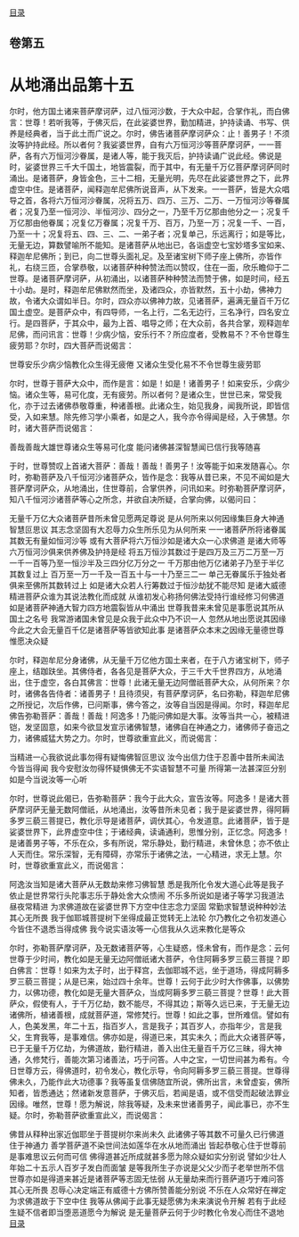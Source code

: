 <div class="menu"><a href="/lotus-sutra/#/table-of-contents">目录</a></div>
<hgroup>
  <h2>卷第五</h2>
  <h1>从地涌出品第十五</h1>
</hgroup>
<p>
  尔时，他方国土诸来菩萨摩诃萨，过八恒河沙数，于大众中起，合掌作礼，而白佛言：世尊！若听我等，于佛灭后，在此娑婆世界，勤加精进，护持读诵、书写、供养是经典者，当于此土而广说之。尔时，佛告诸菩萨摩诃萨众：止！善男子！不须汝等护持此经。所以者何？我娑婆世界，自有六万恒河沙等菩萨摩诃萨，一一菩萨，各有六万恒河沙眷属，是诸人等，能于我灭后，护持读诵广说此经。佛说是时，娑婆世界三千大千国土，地皆震裂，而于其中，有无量千万亿菩萨摩诃萨同时涌出。是诸菩萨，身皆金色，三十二相，无量光明，先尽在此娑婆世界之下，此界虚空中住。是诸菩萨，闻释迦牟尼佛所说音声，从下发来。一一菩萨，皆是大众唱导之首，各将六万恒河沙眷属，况将五万、四万、三万、二万、一万恒河沙等眷属者；况复乃至一恒河沙、半恒河沙、四分之一，乃至千万亿那由他分之一；况复千万亿那由他眷属；况复亿万眷属；况复千万、百万，乃至一万；况复一千、一百，乃至一十；况复将五、四、三、二、一弟子者；况复单己，乐远离行；如是等比，无量无边，算数譬喻所不能知。是诸菩萨从地出已，各诣虚空七宝妙塔多宝如来、释迦牟尼佛所；到已，向二世尊头面礼足。及至诸宝树下师子座上佛所，亦皆作礼，右绕三匝，合掌恭敬，以诸菩萨种种赞法而以赞叹，住在一面，欣乐瞻仰于二世尊。是诸菩萨摩诃萨，从初涌出，以诸菩萨种种赞法而赞于佛，如是时间，经五十小劫。是时，释迦牟尼佛默然而坐，及诸四众，亦皆默然，五十小劫，佛神力故，令诸大众谓如半日。尔时，四众亦以佛神力故，见诸菩萨，遍满无量百千万亿国土虚空。是菩萨众中，有四导师，一名上行，二名无边行，三名净行，四名安立行。是四菩萨，于其众中，最为上首、唱导之师；在大众前，各共合掌，观释迦牟尼佛，而问讯言：世尊！少病少恼，安乐行不？所应度者，受教易不？不令世尊生疲劳耶？尔时，四大菩萨而说偈言：
</p>
<div class="commentary">
  <span class="commentary__sentence">世尊安乐</span
  ><span class="commentary__sentence">少病少恼</span
  ><span class="commentary__sentence">教化众生</span
  ><span class="commentary__sentence">得无疲倦</span>
  <span class="commentary__sentence">又诸众生</span
  ><span class="commentary__sentence">受化易不</span
  ><span class="commentary__sentence">不令世尊</span
  ><span class="commentary__sentence">生疲劳耶</span>
</div>
<p>
  尔时，世尊于菩萨大众中，而作是言：如是！如是！诸善男子！如来安乐，少病少恼。诸众生等，易可化度，无有疲劳。所以者何？是诸众生，世世已来，常受我化，亦于过去诸佛恭敬尊重，种诸善根。此诸众生，始见我身，闻我所说，即皆信受，入如来慧。除先修习学小乘者，如是之人，我今亦令得闻是经，入于佛慧。尔时，诸大菩萨而说偈言：
</p>
<div class="commentary">
  <span class="commentary__sentence">善哉善哉</span
  ><span class="commentary__sentence">大雄世尊</span
  ><span class="commentary__sentence">诸众生等</span
  ><span class="commentary__sentence">易可化度</span>
  <span class="commentary__sentence">能问诸佛</span
  ><span class="commentary__sentence">甚深智慧</span
  ><span class="commentary__sentence">闻已信行</span
  ><span class="commentary__sentence">我等随喜</span>
</div>
<p>
  于时，世尊赞叹上首诸大菩萨：善哉！善哉！善男子！汝等能于如来发随喜心。尔时，弥勒菩萨及八千恒河沙诸菩萨众，皆作是念：我等从昔已来，不见不闻如是大菩萨摩诃萨众，从地涌出，住世尊前，合掌供养，问讯如来。时弥勒菩萨摩诃萨，知八千恒河沙诸菩萨等心之所念，并欲自决所疑，合掌向佛，以偈问曰：
</p>
<div class="commentary">
  <span class="commentary__sentence">无量千万亿</span
  ><span class="commentary__sentence">大众诸菩萨</span
  ><span class="commentary__sentence">昔所未曾见</span
  ><span class="commentary__sentence">愿两足尊说</span>
  <span class="commentary__sentence">是从何所来</span
  ><span class="commentary__sentence">以何因缘集</span
  ><span class="commentary__sentence">巨身大神通</span
  ><span class="commentary__sentence">智慧叵思议</span>
  <span class="commentary__sentence">其志念坚固</span
  ><span class="commentary__sentence">有大忍辱力</span
  ><span class="commentary__sentence">众生所乐见</span
  ><span class="commentary__sentence">为从何所来</span>
  <span class="commentary__sentence">一一诸菩萨</span
  ><span class="commentary__sentence">所将诸眷属</span
  ><span class="commentary__sentence">其数无有量</span
  ><span class="commentary__sentence">如恒河沙等</span>
  <span class="commentary__sentence">或有大菩萨</span
  ><span class="commentary__sentence">将六万恒沙</span
  ><span class="commentary__sentence">如是诸大众</span
  ><span class="commentary__sentence">一心求佛道</span>
  <span class="commentary__sentence">是诸大师等</span
  ><span class="commentary__sentence">六万恒河沙</span
  ><span class="commentary__sentence">俱来供养佛</span
  ><span class="commentary__sentence">及护持是经</span>
  <span class="commentary__sentence">将五万恒沙</span
  ><span class="commentary__sentence">其数过于是</span
  ><span class="commentary__sentence">四万及三万</span
  ><span class="commentary__sentence">二万至一万</span>
  <span class="commentary__sentence">一千一百等</span
  ><span class="commentary__sentence">乃至一恒沙</span
  ><span class="commentary__sentence">半及三四分</span
  ><span class="commentary__sentence">亿万分之一</span>
  <span class="commentary__sentence">千万那由他</span
  ><span class="commentary__sentence">万亿诸弟子</span
  ><span class="commentary__sentence">乃至于半亿</span
  ><span class="commentary__sentence">其数复过上</span>
  <span class="commentary__sentence">百万至一万</span
  ><span class="commentary__sentence">一千及一百</span
  ><span class="commentary__sentence">五十与一十</span
  ><span class="commentary__sentence">乃至三二一</span>
  <span class="commentary__sentence">单己无眷属</span
  ><span class="commentary__sentence">乐于独处者</span
  ><span class="commentary__sentence">俱来至佛所</span
  ><span class="commentary__sentence">其数转过上</span>
  <span class="commentary__sentence">如是诸大众</span
  ><span class="commentary__sentence">若人行筹数</span
  ><span class="commentary__sentence">过于恒沙劫</span
  ><span class="commentary__sentence">犹不能尽知</span>
  <span class="commentary__sentence">是诸大威德</span
  ><span class="commentary__sentence">精进菩萨众</span
  ><span class="commentary__sentence">谁为其说法</span
  ><span class="commentary__sentence">教化而成就</span>
  <span class="commentary__sentence">从谁初发心</span
  ><span class="commentary__sentence">称扬何佛法</span
  ><span class="commentary__sentence">受持行谁经</span
  ><span class="commentary__sentence">修习何佛道</span>
  <span class="commentary__sentence">如是诸菩萨</span
  ><span class="commentary__sentence">神通大智力</span
  ><span class="commentary__sentence">四方地震裂</span
  ><span class="commentary__sentence">皆从中涌出</span>
  <span class="commentary__sentence">世尊我昔来</span
  ><span class="commentary__sentence">未曾见是事</span
  ><span class="commentary__sentence">愿说其所从</span
  ><span class="commentary__sentence">国土之名号</span>
  <span class="commentary__sentence">我常游诸国</span
  ><span class="commentary__sentence">未曾见是众</span
  ><span class="commentary__sentence">我于此众中</span
  ><span class="commentary__sentence">乃不识一人</span>
  <span class="commentary__sentence">忽然从地出</span
  ><span class="commentary__sentence">愿说其因缘</span>
  <span class="commentary__sentence">今此之大会</span
  ><span class="commentary__sentence">无量百千亿</span
  ><span class="commentary__sentence">是诸菩萨等</span
  ><span class="commentary__sentence">皆欲知此事</span>
  <span class="commentary__sentence">是诸菩萨众</span
  ><span class="commentary__sentence">本末之因缘</span
  ><span class="commentary__sentence">无量德世尊</span
  ><span class="commentary__sentence">惟愿决众疑</span>
</div>
<p>
  尔时，释迦牟尼分身诸佛，从无量千万亿他方国土来者，在于八方诸宝树下，师子座上，结跏趺坐。其佛侍者，各各见是菩萨大众，于三千大千世界四方，从地涌出，住于虚空，各白其佛言：世尊！此诸无量无边阿僧祇菩萨大众，从何所来？尔时，诸佛各告侍者：诸善男子！且待须臾，有菩萨摩诃萨，名曰弥勒，释迦牟尼佛之所授记，次后作佛，已问斯事，佛今答之，汝等自当因是得闻。尔时，释迦牟尼佛告弥勒菩萨：善哉！善哉！阿逸多！乃能问佛如是大事。汝等当共一心，被精进铠，发坚固意，如来今欲显发宣示诸佛智慧，诸佛自在神通之力，诸佛师子奋迅之力，诸佛威猛大势之力。尔时，世尊欲重宣此义，而说偈言：
</p>
<div class="commentary">
  <span class="commentary__sentence">当精进一心</span
  ><span class="commentary__sentence">我欲说此事</span
  ><span class="commentary__sentence">勿得有疑悔</span
  ><span class="commentary__sentence">佛智叵思议</span>
  <span class="commentary__sentence">汝今出信力</span
  ><span class="commentary__sentence">住于忍善中</span
  ><span class="commentary__sentence">昔所未闻法</span
  ><span class="commentary__sentence">今皆当得闻</span>
  <span class="commentary__sentence">我今安慰汝</span
  ><span class="commentary__sentence">勿得怀疑惧</span
  ><span class="commentary__sentence">佛无不实语</span
  ><span class="commentary__sentence">智慧不可量</span>
  <span class="commentary__sentence">所得第一法</span
  ><span class="commentary__sentence">甚深叵分别</span
  ><span class="commentary__sentence">如是今当说</span
  ><span class="commentary__sentence">汝等一心听</span>
</div>
<p>
  尔时，世尊说此偈已，告弥勒菩萨：我今于此大众，宣告汝等。阿逸多！是诸大菩萨摩诃萨无量无数阿僧祇，从地涌出，汝等昔所未见者；我于是娑婆世界，得阿耨多罗三藐三菩提已，教化示导是诸菩萨，调伏其心，令发道意。此诸菩萨，皆于是娑婆世界下，此界虚空中住；于诸经典，读诵通利，思惟分别，正忆念。阿逸多！是诸善男子等，不乐在众，多有所说，常乐静处，勤行精进，未曾休息；亦不依止人天而住。常乐深智，无有障碍，亦常乐于诸佛之法，一心精进，求无上慧。尔时，世尊欲重宣此义，而说偈言：
</p>
<div class="commentary">
  <span class="commentary__sentence">阿逸汝当知</span
  ><span class="commentary__sentence">是诸大菩萨</span
  ><span class="commentary__sentence">从无数劫来</span
  ><span class="commentary__sentence">修习佛智慧</span>
  <span class="commentary__sentence">悉是我所化</span
  ><span class="commentary__sentence">令发大道心</span
  ><span class="commentary__sentence">此等是我子</span>
  <span class="commentary__sentence">依止是世界</span
  ><span class="commentary__sentence">常行头陀事</span
  ><span class="commentary__sentence">志乐于静处</span
  ><span class="commentary__sentence">舍大众愦闹</span>
  <span class="commentary__sentence">不乐多所说</span
  ><span class="commentary__sentence">如是诸子等</span
  ><span class="commentary__sentence">学习我道法</span
  ><span class="commentary__sentence">昼夜常精进</span>
  <span class="commentary__sentence">为求佛道故</span
  ><span class="commentary__sentence">在娑婆世界</span
  ><span class="commentary__sentence">下方空中住</span
  ><span class="commentary__sentence">志念力坚固</span>
  <span class="commentary__sentence">常勤求智慧</span
  ><span class="commentary__sentence">说种种妙法</span
  ><span class="commentary__sentence">其心无所畏</span>
  <span class="commentary__sentence">我于伽耶城</span
  ><span class="commentary__sentence">菩提树下坐</span
  ><span class="commentary__sentence">得成最正觉</span
  ><span class="commentary__sentence">转无上法轮</span>
  <span class="commentary__sentence">尔乃教化之</span
  ><span class="commentary__sentence">令初发道心</span
  ><span class="commentary__sentence">今皆住不退</span
  ><span class="commentary__sentence">悉当得成佛</span>
  <span class="commentary__sentence">我今说实语</span
  ><span class="commentary__sentence">汝等一心信</span
  ><span class="commentary__sentence">我从久远来</span
  ><span class="commentary__sentence">教化是等众</span>
</div>
<p>
  尔时，弥勒菩萨摩诃萨，及无数诸菩萨等，心生疑惑，怪未曾有，而作是念：云何世尊于少时间，教化如是无量无边阿僧祇诸大菩萨，令住阿耨多罗三藐三菩提？即白佛言：世尊！如来为太子时，出于释宫，去伽耶城不远，坐于道场，得成阿耨多罗三藐三菩提；从是已来，始过四十余年。世尊！云何于此少时大作佛事，以佛势力，以佛功德，教化如是无量大菩萨众，当成阿耨多罗三藐三菩提？世尊！此大菩萨众，假使有人，于千万亿劫，数不能尽，不得其边；斯等久远已来，于无量无边诸佛所，植诸善根，成就菩萨道，常修梵行。世尊！如此之事，世所难信。譬如有人，色美发黑，年二十五，指百岁人，言是我子；其百岁人，亦指年少，言是我父，生育我等，是事难信。佛亦如是，得道已来，其实未久；而此大众诸菩萨等，已于无量千万亿劫，为佛道故，勤行精进，善入出住无量百千万亿三昧，得大神通，久修梵行，善能次第习诸善法，巧于问答。人中之宝，一切世间甚为希有。今日世尊方云，得佛道时，初令发心，教化示导，令向阿耨多罗三藐三菩提。世尊得佛未久，乃能作此大功德事？我等虽复信佛随宜所说，佛所出言，未曾虚妄，佛所知者，皆悉通达；然诸新发意菩萨，于佛灭后，若闻是语，或不信受而起破法罪业因缘。唯然，世尊！愿为解说，除我等疑，及未来世诸善男子，闻此事已，亦不生疑。尔时，弥勒菩萨欲重宣此义，而说偈言：
</p>
<div class="commentary">
  <span class="commentary__sentence">佛昔从释种</span
  ><span class="commentary__sentence">出家近伽耶</span
  ><span class="commentary__sentence">坐于菩提树</span
  ><span class="commentary__sentence">尔来尚未久</span>
  <span class="commentary__sentence">此诸佛子等</span
  ><span class="commentary__sentence">其数不可量</span
  ><span class="commentary__sentence">久已行佛道</span
  ><span class="commentary__sentence">住于神通力</span>
  <span class="commentary__sentence">善学菩萨道</span
  ><span class="commentary__sentence">不染世间法</span
  ><span class="commentary__sentence">如莲华在水</span
  ><span class="commentary__sentence">从地而涌出</span>
  <span class="commentary__sentence">皆起恭敬心</span
  ><span class="commentary__sentence">住于世尊前</span
  ><span class="commentary__sentence">是事难思议</span
  ><span class="commentary__sentence">云何而可信</span>
  <span class="commentary__sentence">佛得道甚近</span
  ><span class="commentary__sentence">所成就甚多</span
  ><span class="commentary__sentence">愿为除众疑</span
  ><span class="commentary__sentence">如实分别说</span>
  <span class="commentary__sentence">譬如少壮人</span
  ><span class="commentary__sentence">年始二十五</span
  ><span class="commentary__sentence">示人百岁子</span
  ><span class="commentary__sentence">发白而面皱</span>
  <span class="commentary__sentence">是等我所生</span
  ><span class="commentary__sentence">子亦说是父</span
  ><span class="commentary__sentence">父少而子老</span
  ><span class="commentary__sentence">举世所不信</span>
  <span class="commentary__sentence">世尊亦如是</span
  ><span class="commentary__sentence">得道来甚近</span
  ><span class="commentary__sentence">是诸菩萨等</span
  ><span class="commentary__sentence">志固无怯弱</span>
  <span class="commentary__sentence">从无量劫来</span
  ><span class="commentary__sentence">而行菩萨道</span
  ><span class="commentary__sentence">巧于难问答</span
  ><span class="commentary__sentence">其心无所畏</span>
  <span class="commentary__sentence">忍辱心决定</span
  ><span class="commentary__sentence">端正有威德</span
  ><span class="commentary__sentence">十方佛所赞</span
  ><span class="commentary__sentence">善能分别说</span>
  <span class="commentary__sentence">不乐在人众</span
  ><span class="commentary__sentence">常好在禅定</span
  ><span class="commentary__sentence">为求佛道故</span
  ><span class="commentary__sentence">于下空中住</span>
  <span class="commentary__sentence">我等从佛闻</span
  ><span class="commentary__sentence">于此事无疑</span
  ><span class="commentary__sentence">愿佛为未来</span
  ><span class="commentary__sentence">演说令开解</span>
  <span class="commentary__sentence">若有于此经</span
  ><span class="commentary__sentence">生疑不信者</span
  ><span class="commentary__sentence">即当堕恶道</span
  ><span class="commentary__sentence">愿今为解说</span>
  <span class="commentary__sentence">是无量菩萨</span
  ><span class="commentary__sentence">云何于少时</span
  ><span class="commentary__sentence">教化令发心</span
  ><span class="commentary__sentence">而住不退地</span>
</div>
<div class="menu"><a href="/lotus-sutra/#/table-of-contents">目录</a></div>
